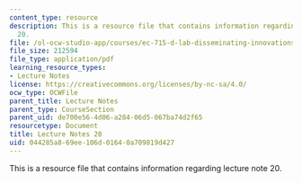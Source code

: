 ```yaml
---
content_type: resource
description: This is a resource file that contains information regarding lecture note
  20.
file: /ol-ocw-studio-app/courses/ec-715-d-lab-disseminating-innovations-for-the-common-good-spring-2007/044285a869ee106d01640a709819d427_MITEC_715S07_notes20.pdf
file_size: 212594
file_type: application/pdf
learning_resource_types:
- Lecture Notes
license: https://creativecommons.org/licenses/by-nc-sa/4.0/
ocw_type: OCWFile
parent_title: Lecture Notes
parent_type: CourseSection
parent_uid: de700e56-4d06-a284-06d5-067ba74d2f65
resourcetype: Document
title: Lecture Notes 20
uid: 044285a8-69ee-106d-0164-0a709819d427
---
```

This is a resource file that contains information regarding lecture note 20.